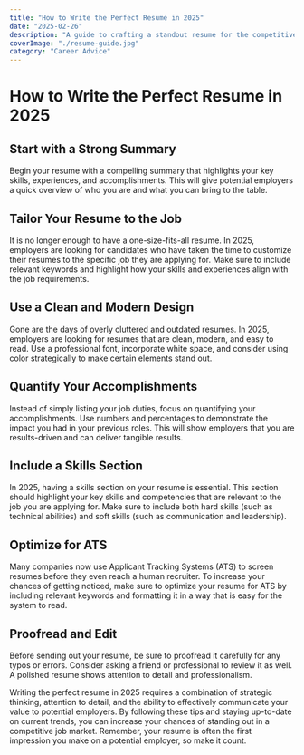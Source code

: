 ```yaml
---
title: "How to Write the Perfect Resume in 2025"
date: "2025-02-26"
description: "A guide to crafting a standout resume for the competitive job market of 2025."
coverImage: "./resume-guide.jpg"
category: "Career Advice"
---
```


# How to Write the Perfect Resume in 2025

## Start with a Strong Summary

Begin your resume with a compelling summary that highlights your key skills, experiences, and accomplishments. This will give potential employers a quick overview of who you are and what you can bring to the table.

## Tailor Your Resume to the Job

It is no longer enough to have a one-size-fits-all resume. In 2025, employers are looking for candidates who have taken the time to customize their resumes to the specific job they are applying for. Make sure to include relevant keywords and highlight how your skills and experiences align with the job requirements.

## Use a Clean and Modern Design

Gone are the days of overly cluttered and outdated resumes. In 2025, employers are looking for resumes that are clean, modern, and easy to read. Use a professional font, incorporate white space, and consider using color strategically to make certain elements stand out.

## Quantify Your Accomplishments

Instead of simply listing your job duties, focus on quantifying your accomplishments. Use numbers and percentages to demonstrate the impact you had in your previous roles. This will show employers that you are results-driven and can deliver tangible results.

## Include a Skills Section

In 2025, having a skills section on your resume is essential. This section should highlight your key skills and competencies that are relevant to the job you are applying for. Make sure to include both hard skills (such as technical abilities) and soft skills (such as communication and leadership).

## Optimize for ATS

Many companies now use Applicant Tracking Systems (ATS) to screen resumes before they even reach a human recruiter. To increase your chances of getting noticed, make sure to optimize your resume for ATS by including relevant keywords and formatting it in a way that is easy for the system to read.

## Proofread and Edit

Before sending out your resume, be sure to proofread it carefully for any typos or errors. Consider asking a friend or professional to review it as well. A polished resume shows attention to detail and professionalism.

Writing the perfect resume in 2025 requires a combination of strategic thinking, attention to detail, and the ability to effectively communicate your value to potential employers. By following these tips and staying up-to-date on current trends, you can increase your chances of standing out in a competitive job market. Remember, your resume is often the first impression you make on a potential employer, so make it count.
